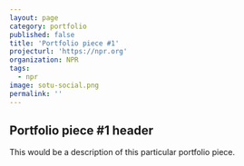 ```yaml
---
layout: page
category: portfolio
published: false
title: 'Portfolio piece #1'
projecturl: 'https://npr.org'
organization: NPR
tags:
  - npr
image: sotu-social.png
permalink: ''
---
```

## Portfolio piece #1 header

This would be a description of this particular portfolio piece.